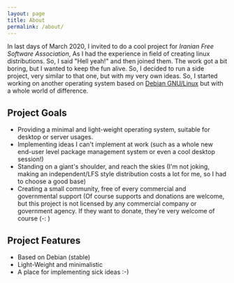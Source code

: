 ```yaml
---
layout: page
title: About
permalink: /about/
---
```


In last days of March 2020, I invited to do a cool project for _Iranian Free Software Association_, As I had the experience in field of creating linux distributions. So, I said "Hell yeah!" and then joined them. The work got a bit boring, but I wanted to keep the fun alive. So, I decided to run a side project, very similar to that one, but with my very own ideas. So, I started working on another operating system based on [Debian GNU/Linux](http://debian.org) but with a whole world of difference. 

## Project Goals 

* Providing a minimal and light-weight operating system, suitable for desktop or server usages. 
* Implementing ideas I can't implement at work (such as a whole new end-user level package management system or even a cool desktop session!) 
* Standing on a giant's shoulder, and reach the skies (I'm not joking, making an independent/LFS style distribution costs a lot for me, so I had to choose a good base)
* Creating a small community, free of every commercial and governmental support (Of course supports and donations are welcome, but this project is not licensed by any commercial company or government agency. If they want to donate, they're very welcome of course (-: )

## Project Features 

* Based on Debian (stable) 
* Light-Weight and minimalistic 
* A place for implementing sick ideas :-) 